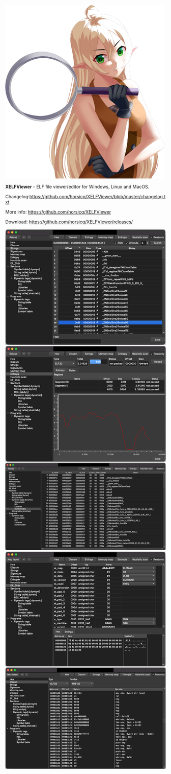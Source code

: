 ![](2021-03-24-Hello-World/xelfviewer.png)

**XELFViewer** - ELF file viewer/editor for Windows, Linux and MacOS.

Changelog:https://github.com/horsicq/XELFViewer/blob/master/changelog.txt

More info: https://github.com/horsicq/XELFViewer

Download: https://github.com/horsicq/XELFViewer/releases/

![](2021-03-24-Hello-World/1.png)
![](2021-03-24-Hello-World/2.png)
![](2021-03-24-Hello-World/3.png)
![](2021-03-24-Hello-World/4.png)
![](2021-03-24-Hello-World/5.png)